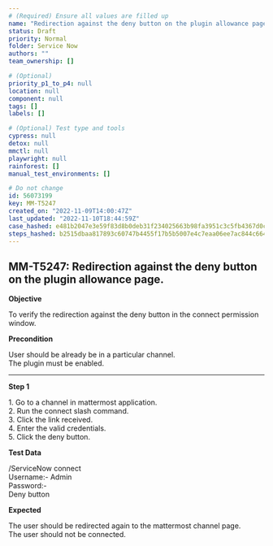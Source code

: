 ```yaml
---
# (Required) Ensure all values are filled up
name: "Redirection against the deny button on the plugin allowance page."
status: Draft
priority: Normal
folder: Service Now
authors: ""
team_ownership: []

# (Optional)
priority_p1_to_p4: null
location: null
component: null
tags: []
labels: []

# (Optional) Test type and tools
cypress: null
detox: null
mmctl: null
playwright: null
rainforest: []
manual_test_environments: []

# Do not change
id: 56073199
key: MM-T5247
created_on: "2022-11-09T14:00:47Z"
last_updated: "2022-11-10T18:44:59Z"
case_hashed: e481b2047e3e59f83d8b0deb31f234025663b98fa3951c3c5fb4367d0c09dad81c5972927ee77a62597a480b803fa269
steps_hashed: b2515dbaa817893c60747b4455f17b5b5007e4c7eaa06ee7ac844c66489f754b9a87139b5dd29b71f4ab040aee4bbc69
---
```


<!-- (Auto-generated) Based on frontmatter's "key" and "name" -->

## MM-T5247: Redirection against the deny button on the plugin allowance page.

**Objective**

To verify the redirection against the deny button in the connect permission window.

**Precondition**

User should be already be in a particular channel.\
The plugin must be enabled.

---

**Step 1**

1\. Go to a channel in mattermost application.\
2\. Run the connect slash command.\
3\. Click the link received.\
4\. Enter the valid credentials.\
5\. Click the deny button.

**Test Data**

/ServiceNow connect\
Username:- Admin\
Password:-\
Deny button

**Expected**

The user should be redirected again to the mattermost channel page.\
The user should not be connected.
